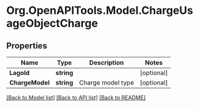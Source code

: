 
# Org.OpenAPITools.Model.ChargeUsageObjectCharge

## Properties

Name | Type | Description | Notes
------------ | ------------- | ------------- | -------------
**LagoId** | **string** |  | [optional] 
**ChargeModel** | **string** | Charge model type | [optional] 

[[Back to Model list]](../README.md#documentation-for-models)
[[Back to API list]](../README.md#documentation-for-api-endpoints)
[[Back to README]](../README.md)


